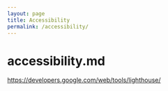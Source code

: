 ```yaml
---
layout: page
title: Accessibility
permalink: /accessibility/
---
```


# accessibility.md


https://developers.google.com/web/tools/lighthouse/

